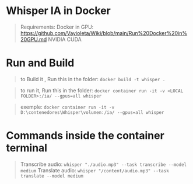 # Whisper IA in Docker
> Requirements:
> Docker in GPU: https://github.com/Vayioleta/Wiki/blob/main/Run%20Docker%20in%20GPU.md
> NVIDIA CUDA

# Run and Build
> to Build it , Run this in the folder:
`docker build -t whisper .`

> to run it, Run this in the folder:
`docker container run -it -v <LOCAL FOLDER>:/ia/ --gpus=all whisper`

> exemple:
`docker container run -it -v D:\contenedores\Whisper\volumen:/ia/ --gpus=all whisper`


# Commands inside the container terminal
> Transcribe audio:
`whisper "./audio.mp3" --task transcribe --model medium`
> Translate audio:
`whisper "/content/audio.mp3" --task translate --model medium`
